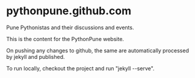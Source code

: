 pythonpune.github.com
=====================

Pune Pythonistas and their discussions and events.

This is the content for the PythonPune website. 

On pushing any changes to github, the same are automatically processed by jekyll and published. 

To run locally, checkout the project and run "jekyll --serve". 
